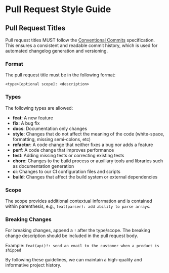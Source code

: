 # Pull Request Style Guide

## Pull Request Titles

Pull request titles MUST follow the [Conventional Commits](https://www.conventionalcommits.org/en/v1.0.0/) specification. This ensures a consistent and readable commit history, which is used for automated changelog generation and versioning.

### Format

The pull request title must be in the following format:

```
<type>[optional scope]: <description>
```

### Types

The following types are allowed:

- **feat**: A new feature
- **fix**: A bug fix
- **docs**: Documentation only changes
- **style**: Changes that do not affect the meaning of the code (white-space, formatting, missing semi-colons, etc)
- **refactor**: A code change that neither fixes a bug nor adds a feature
- **perf**: A code change that improves performance
- **test**: Adding missing tests or correcting existing tests
- **chore**: Changes to the build process or auxiliary tools and libraries such as documentation generation
- **ci**: Changes to our CI configuration files and scripts
- **build**: Changes that affect the build system or external dependencies

### Scope

The scope provides additional contextual information and is contained within parenthesis, e.g., `feat(parser): add ability to parse arrays`.

### Breaking Changes

For breaking changes, append a `!` after the type/scope. The breaking change description should be included in the pull request body.

Example: `feat(api)!: send an email to the customer when a product is shipped`

By following these guidelines, we can maintain a high-quality and informative project history.
